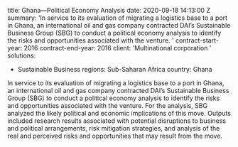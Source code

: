
title: Ghana—Political Economy Analysis
date: 2020-09-18 14:13:00 Z
summary: 'In service to its evaluation of migrating a logistics base to a port in
  Ghana, an international oil and gas company contracted DAI’s Sustainable Business
  Group (SBG) to conduct a political economy analysis to identify the risks and opportunities
  associated with the venture. '
contract-start-year: 2016
contract-end-year: 2016
client: 'Multinational corporation '
solutions:
- Sustainable Business
regions: Sub-Saharan Africa
country: Ghana


In service to its evaluation of migrating a logistics base to a port in Ghana, an international oil and gas company contracted DAI’s Sustainable Business Group (SBG) to conduct a political economy analysis to identify the risks and opportunities associated with the venture. For the analysis, SBG analyzed the likely political and economic implications of this move. Outputs included research results associated with potential disruptions to business and political arrangements, risk mitigation strategies, and analysis of the real and perceived risks and opportunities that may result from the move.
